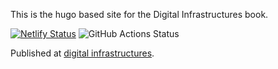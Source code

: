 This is the hugo based site for the Digital Infrastructures book.

[![Netlify Status](https://api.netlify.com/api/v1/badges/53d6b807-f929-4c7c-9371-196e98b7e1a6/deploy-status)](https://app.netlify.com/sites/di-as/deploys)
![GitHub Actions Status](https://github.com/pve/hugo-site-dias/actions/workflows/main.yml/badge.svg)


Published at [digital infrastructures](https://www.digitalinfrastructures.nl).